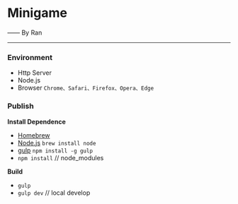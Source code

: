 # Minigame

—— By Ran

-----------------------------------

### Environment

* Http Server
* Node.js
* Browser `Chrome、Safari、Firefox、Opera、Edge`

### Publish

**Install Dependence**

  * [Homebrew](http://brew.sh/)
  * [Node.js](https://nodejs.org/) `brew install node`
  * [gulp](http://gulpjs.com/)  `npm install -g gulp`
  * `npm install` // node_modules

**Build**

  * `gulp`
  * `gulp dev` // local develop
